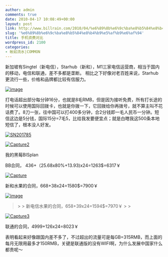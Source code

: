 ```yaml
---
author: admin
comments: true
date: 2010-04-17 10:08:49+00:00
layout: post
link: http://www.billrain.com/2010/04/%e6%89%8b%e6%9c%ba%e8%b5%84%e8%b4%b9%e5%af%b9%e6%af%94/
slug: '%e6%89%8b%e6%9c%ba%e8%b5%84%e8%b4%b9%e5%af%b9%e6%af%94'
title: 手机资费对比
wordpress_id: 2100
categories:
- 帐如流水|COMMON
---
```


新加坡有Singtel（新电信），Starhub（新和），M1三家电信运营商，相当于国内的移动，电信和联通，差不多都是垄断。 相比之下好像对老百姓来说，Starhub更流行一些，价格和品牌都比较有信服力。

 

[![image](http://www.billrain.com/wp-content/uploads/2010/04/image_thumb1.png)](http://www.billrain.com/wp-content/uploads/2010/04/image1.png)

 

打电话超出部分每分钟16分，也就是8毛RMB，但是因为接听免费，所有打长途的时候可以使用国际回拨卡，也就是你拨一下，它回拨给你再拨号，就不算主叫不花话费了。8刀一张，往中国可以打400多分钟，合2分钱即一毛人民币一分钟。短信这边是5分钱，国际15分=7毛5，比给我发要便宜点；就是白瞎我这500条本地短信了，根本没人好发。

 

[![SN201785](http://www.billrain.com/wp-content/uploads/2010/04/SN201785_thumb.jpg)](http://www.billrain.com/wp-content/uploads/2010/04/SN201785.jpg)

 

[![Capture2](http://www.billrain.com/wp-content/uploads/2010/04/Capture2_thumb.png)](http://www.billrain.com/wp-content/uploads/2010/04/Capture2.png)

 

我的黑莓BISplan

 

BB合同， 436+（25.68x80%+13.93)x24=1263$=6317￥

 

[![Capture](http://www.billrain.com/wp-content/uploads/2010/04/Capture_thumb1.png)](http://www.billrain.com/wp-content/uploads/2010/04/Capture.png)

 

新和水果的合同，668+38x24=1580$=7900￥

 

[![image](http://www.billrain.com/wp-content/uploads/2010/04/image_thumb2.png)](http://www.billrain.com/wp-content/uploads/2010/04/image2.png)

 

<blockquote>  
> 
> 新电信水果的合同，658+39x24=1594$=7970￥
> 
> </blockquote>

 

[![Capture3](http://www.billrain.com/wp-content/uploads/2010/04/Capture3_thumb.png)](http://www.billrain.com/wp-content/uploads/2010/04/Capture3.png)

 

联通的合同，4999+126x24=8023￥

 

表明看起来好像跟国内差不多了，不过超出的流量可是每GB=315RMB，而上面的每月无限用最多才150RMB，关键是联通版的没有WIFI啊，为什么发展中国家什么都贵呢～
